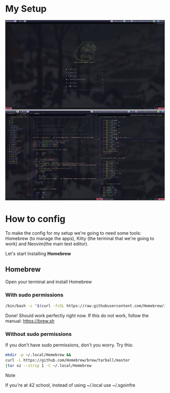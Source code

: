 # My Setup

<p align="center">
	<img src="images/setup.png">
    <img src="images/setup2.png">
</p>

# How to config

To make the config for my setup we're going to need some tools: Homebrew (to manage the apps), Kitty (the terminal that we're going to work) and Neovim(the main text editor).

Let's start Installing **Homebrew**

## Homebrew

Open your terminal and install Homebrew
### With sudo permissions
```bash
/bin/bash -c "$(curl -fsSL https://raw.githubusercontent.com/Homebrew/install/HEAD/install.sh)"
```

Done! Should work perfectly right now. If this do not work, follow the manual: https://brew.sh

### Without sudo permissions
If you don't have sudo permissions, don't you worry. Try this:

```bash
mkdir -p ~/.local/Homebrew &&
curl -L https://github.com/Homebrew/brew/tarball/master 
|tar xz --strip 1 -C ~/.local/Homebrew
```
>[!NOTE]
>If you're at 42 school, instead of using ~/.local use ~/.sgoinfre



